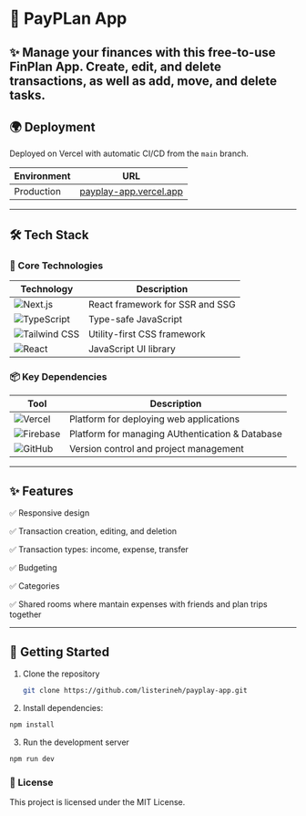 # 🚀 PayPLan App

✨ Manage your finances with this free-to-use FinPlan App. Create, edit, and delete transactions, as well as add, move, and delete tasks.
---

## 🌍 Deployment

Deployed on Vercel with automatic CI/CD from the `main` branch.

| Environment | URL |
|-------------|-----|
| Production  | [payplay-app.vercel.app](https://payplay-app.vercel.app) |

---

## 🛠 Tech Stack

### 🔧 Core Technologies

| Technology | Description |
|------------|-------------|
| ![Next.js](https://img.shields.io/badge/-Next.js-000000?logo=next.js) | React framework for SSR and SSG |
| ![TypeScript](https://img.shields.io/badge/-TypeScript-3178C6?logo=typescript) | Type-safe JavaScript |
| ![Tailwind CSS](https://img.shields.io/badge/-Tailwind_CSS-38B2AC?logo=tailwind-css) | Utility-first CSS framework |
| ![React](https://img.shields.io/badge/-React-61DAFB?logo=react) | JavaScript UI library |


### 📦 Key Dependencies

| Tool | Description |
|------|-------------|
| ![Vercel](https://img.shields.io/badge/-Vercel-000000?logo=vercel) | Platform for deploying web applications |
| ![Firebase](https://img.shields.io/badge/-Firebase-FFCA28?logo=firebase) | Platform for managing AUthentication & Database |
| ![GitHub](https://img.shields.io/badge/-GitHub-181717?logo=github) | Version control and project management |

---

## ✨ Features

✅ Responsive design

✅ Transaction creation, editing, and deletion

✅ Transaction types: income, expense, transfer

✅ Budgeting

✅ Categories

✅ Shared rooms where mantain expenses with friends and plan trips together

---

## 🏁 Getting Started

1. Clone the repository
   ```bash
   git clone https://github.com/listerineh/payplay-app.git
   ```
2. Install dependencies:
```bash
npm install
```
3. Run the development server
```bash
npm run dev
```

### 📝 License

This project is licensed under the MIT License.